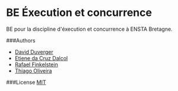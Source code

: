 # BE Éxecution et concurrence

BE pour la discipline d'éxecution et concurrence à ENSTA Bretagne.

###Authors
* [David Duverger](https://github.com/DavidDUVERGER)
* [Etiene da Cruz Dalcol](https://github.com/Etiene)
* [Rafael Finkelstein](https://github.com/Finkelrf)
* [Thiago Oliveira](https://github.com/thiagoliveira)


###License
[MIT](https://github.com/Etiene/BE_crypto_USB/blob/master/README.md)
